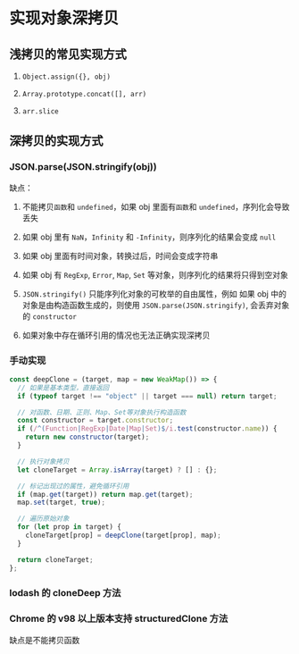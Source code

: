 # 实现对象深拷贝

## 浅拷贝的常见实现方式

1. `Object.assign({}, obj)`

2. `Array.prototype.concat([], arr)`

3. `arr.slice`

## 深拷贝的实现方式

### JSON.parse(JSON.stringify(obj))

缺点：

1. 不能拷贝`函数`和 `undefined`，如果 obj 里面有`函数`和 `undefined`，序列化会导致丢失

2. 如果 obj 里有 `NaN`，`Infinity` 和 `-Infinity`，则序列化的结果会变成 `null`

3. 如果 obj 里面有时间对象，转换过后，时间会变成字符串

4. 如果 obj 有 `RegExp`, `Error`, `Map`, `Set` 等对象，则序列化的结果将只得到空对象

5. `JSON.stringify()` 只能序列化对象的可枚举的自由属性，例如 如果 obj 中的对象是由构造函数生成的，则使用 `JSON.parse(JSON.stringify)`, 会丢弃对象的 `constructor`

6. 如果对象中存在循环引用的情况也无法正确实现深拷贝

### 手动实现

```js
const deepClone = (target, map = new WeakMap()) => {
  // 如果是基本类型，直接返回
  if (typeof target !== "object" || target === null) return target;

  // 对函数、日期、正则、Map、Set等对象执行构造函数
  const constructor = target.constructor;
  if (/^(Function|RegExp|Date|Map|Set)$/i.test(constructor.name)) {
    return new constructor(target);
  }

  // 执行对象拷贝
  let cloneTarget = Array.isArray(target) ? [] : {};

  // 标记出现过的属性，避免循环引用
  if (map.get(target)) return map.get(target);
  map.set(target, true);

  // 遍历原始对象
  for (let prop in target) {
    cloneTarget[prop] = deepClone(target[prop], map);
  }

  return cloneTarget;
};
```

### lodash 的 cloneDeep 方法

### Chrome 的 v98 以上版本支持 structuredClone 方法

缺点是不能拷贝函数
